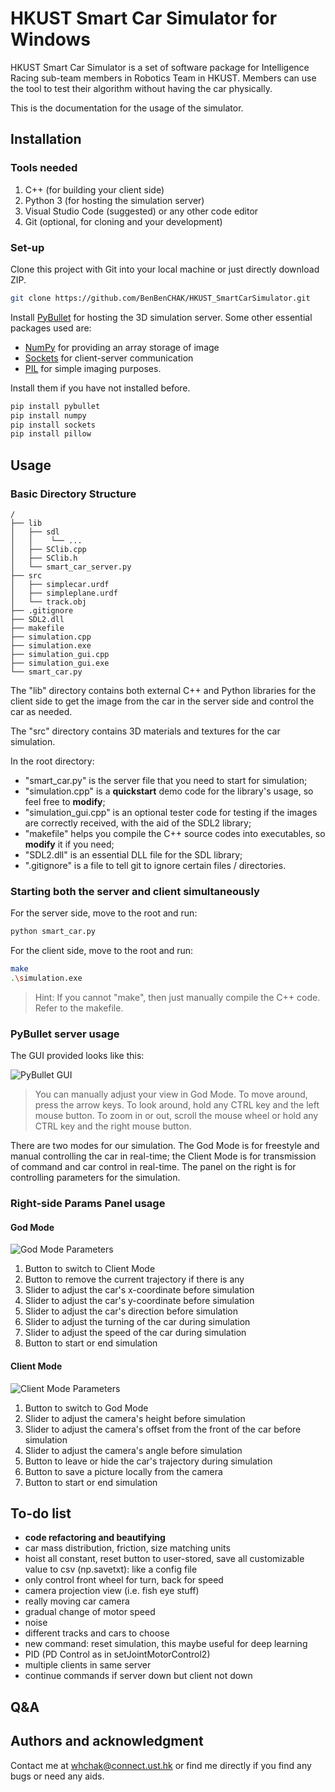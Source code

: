 # HKUST Smart Car Simulator for **Windows**

HKUST Smart Car Simulator is a set of software package for Intelligence Racing sub-team members in Robotics Team in HKUST. Members can use the tool to test their algorithm without having the car physically.

This is the documentation for the usage of the simulator.

## Installation

### Tools needed

1. C++ (for building your client side)
2. Python 3 (for hosting the simulation server)
3. Visual Studio Code (suggested) or any other code editor
4. Git (optional, for cloning and your development)

### Set-up

Clone this project with Git into your local machine or just directly download ZIP.

```bash
git clone https://github.com/BenBenCHAK/HKUST_SmartCarSimulator.git
```

Install [PyBullet](https://pybullet.org/wordpress/) for hosting the 3D simulation server. Some other essential packages used are:
- [NumPy](https://numpy.org/install/) for providing an array storage of image
- [Sockets](https://pypi.org/project/sockets/) for client-server communication
- [PIL](https://pypi.org/project/Pillow/) for simple imaging purposes.

Install them if you have not installed before.

```bash
pip install pybullet
pip install numpy
pip install sockets
pip install pillow
```

## Usage

### Basic Directory Structure

```
/
├── lib
│   ├── sdl
│   │    └── ...
│   ├── SClib.cpp
│   ├── SClib.h
│   └── smart_car_server.py
├── src
│   ├── simplecar.urdf
│   ├── simpleplane.urdf
│   └── track.obj
├── .gitignore
├── SDL2.dll
├── makefile
├── simulation.cpp
├── simulation.exe
├── simulation_gui.cpp
├── simulation_gui.exe
└── smart_car.py
```

The "lib" directory contains both external C++ and Python libraries for the client side to get the image from the car in the server side and control the car as needed.

The "src" directory contains 3D materials and textures for the car simulation.

In the root directory:
- "smart_car.py" is the server file that you need to start for simulation;
- "simulation.cpp" is a **quickstart** demo code for the library's usage, so feel free to **modify**;
- "simulation_gui.cpp" is an optional tester code for testing if the images are correctly received, with the aid of the SDL2 library;
- "makefile" helps you compile the C++ source codes into executables, so **modify** it if you need;
- "SDL2.dll" is an essential DLL file for the SDL library;
- ".gitignore" is a file to tell git to ignore certain files / directories.

### Starting both the server and client simultaneously

For the server side, move to the root and run:
```bash
python smart_car.py
```

For the client side, move to the root and run:
```bash
make
.\simulation.exe
```

> Hint: If you cannot "make", then just manually compile the C++ code. Refer to the makefile.

### PyBullet server usage

The GUI provided looks like this:

![PyBullet GUI](readme_img/initial_gui.png)

> You can manually adjust your view in God Mode. To move around, press the arrow keys. To look around, hold any CTRL key and the left mouse button. To zoom in or out, scroll the mouse wheel or hold any CTRL key and the right mouse button.

There are two modes for our simulation. The God Mode is for freestyle and manual controlling the car in real-time; the Client Mode is for transmission of command and car control in real-time. The panel on the right is for controlling parameters for the simulation.

### Right-side Params Panel usage

#### God Mode

![God Mode Parameters](readme_img/god_mode_params.png)

1. Button to switch to Client Mode
2. Button to remove the current trajectory if there is any
3. Slider to adjust the car's x-coordinate before simulation
4. Slider to adjust the car's y-coordinate before simulation
5. Slider to adjust the car's direction before simulation
6. Slider to adjust the turning of the car during simulation
7. Slider to adjust the speed of the car during simulation
8. Button to start or end simulation

#### Client Mode

![Client Mode Parameters](readme_img/client_mode_params.png)

1. Button to switch to God Mode
2. Slider to adjust the camera's height before simulation
3. Slider to adjust the camera's offset from the front of the car before simulation
4. Slider to adjust the camera's angle before simulation
5. Button to leave or hide the car's trajectory during simulation
6. Button to save a picture locally from the camera
7. Button to start or end simulation

## To-do list 
- **code refactoring and beautifying**
- car mass distribution, friction, size matching units
- hoist all constant, reset button to user-stored, save all customizable value to csv (np.savetxt): like a config file
- only control front wheel for turn, back for speed
- camera projection view (i.e. fish eye stuff)
- really moving car camera
- gradual change of motor speed
- noise
- different tracks and cars to choose
- new command: reset simulation, this maybe useful for deep learning
- PID (PD Control as in setJointMotorControl2)
- multiple clients in same server
- continue commands if server down but client not down

## Q&A

<!-- ## Contributing
Pull requests are welcome. For major changes, please open an issue first to discuss what you would like to change. -->

## Authors and acknowledgment
Contact me at <whchak@connect.ust.hk> or find me directly if you find any bugs or need any aids.

<!-- 
## License
[MIT](https://choosealicense.com/licenses/mit/) -->
